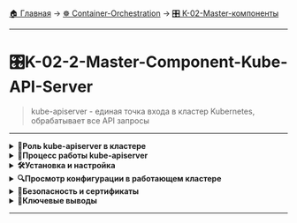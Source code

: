 [🏠 Главная](../../README.md) → [☸️ Container-Orchestration](../../README.md#-container-orchestration) → [🎛️ K-02-Master-компоненты](../../README.md#-k-02-master-компоненты)

---

# 🎛️K-02-2-Master-Component-Kube-API-Server
>kube-apiserver - единая точка входа в кластер Kubernetes, обрабатывает все API запросы

---

<details>
<summary><b>🎯Роль kube-apiserver в кластере</b></summary>

---

## Центральное связующее звено

**kube-apiserver** - это основной компонент управления, который:
- ✅ **Единственный компонент**, взаимодействующий напрямую с ETCD
- ✅ **Координирует** все операции в кластере
- ✅ **Аутентифицирует** и **валидирует** все запросы
- ✅ **Обеспечивает** согласованность данных

## Высокая доступность

```
# Не единая точка отказа!
# Можно запускать несколько экземпляров kube-apiserver
kube-apiserver --etcd-servers=https://etcd1:2379,https://etcd2:2379
kube-apiserver --etcd-servers=https://etcd1:2379,https://etcd2:2379
```

---

</details>

<details>
<summary><b>🔄Процесс работы kube-apiserver</b></summary>

---

## Последовательность обработки запроса

### 1. Аутентификация и валидация
```
kubectl get pods → kube-apiserver
                   ↓
           Аутентификация пользователя
                   ↓
           Валидация запроса
```

### 2. Работа с данными
```
           Извлечение данных из ETCD
                   ↓
           Ответ пользователю
```

## Пример создания Pod через прямой API-вызов

### Шаг 1: Создание запроса
```
POST /api/v1/namespaces/default/pods
{
  "metadata": {
    "name": "my-pod"
  },
  "spec": {
    "containers": [{
      "name": "nginx",
      "image": "nginx:latest"
    }]
  }
}
```

### Шаг 2: Запись в ETCD
```
kube-apiserver → ETCD: "Pod создан, нода не назначена"
```

### Шаг 3: Scheduler вмешивается
```
Scheduler видит Pod без ноды
         ↓
Выбирает подходящую ноду
         ↓
kube-apiserver → ETCD: "Pod назначен на node-1"
```

### Шаг 4: Kubelet исполняет
```
kube-apiserver → kubelet: "Запусти Pod на node-1"
         ↓
kubelet → Container Runtime: "Запусти контейнер"
         ↓
kubelet → kube-apiserver: "Pod запущен"
         ↓
kube-apiserver → ETCD: "Pod running"
```

---

</details>

<details>
<summary><b>🛠️Установка и настройка</b></summary>

---

## Скачивание и установка

```
# Скачать бинарник kube-apiserver
wget https://github.com/kubernetes/kubernetes/releases/download/v1.28.0/kubernetes-server-linux-amd64.tar.gz

# Распаковать и установить
tar -xzf kubernetes-server-linux-amd64.tar.gz
cd kubernetes/server/bin
cp kube-apiserver /usr/local/bin/
```

## Ключевые параметры запуска

```
kube-apiserver \
  --etcd-servers=https://etcd1:2379,https://etcd2:2379 \
  --tls-cert-file=/path/to/cert.crt \
  --tls-private-key-file=/path/to/cert.key \
  --client-ca-file=/path/to/ca.crt \
  --authorization-mode=RBAC \
  --secure-port=6443
```

## Важные опции конфигурации

| Параметр | Назначение |
|----------|------------|
| `--etcd-servers` | Адреса серверов ETCD |
| `--tls-cert-file` | SSL сертификат |
| `--tls-private-key-file` | Приватный ключ |
| `--client-ca-file` | CA для аутентификации клиентов |
| `--authorization-mode` | Режим авторизации (RBAC) |
| `--secure-port` | Порт для HTTPS |

---

</details>

<details>
<summary><b>🔍Просмотр конфигурации в работающем кластере</b></summary>

---

## Для кластеров, созданных через kubeadm

```
# kube-apiserver работает как Pod
kubectl get pods -n kube-system | grep apiserver

# Посмотреть манифест Pod
cat /etc/kubernetes/manifests/kube-apiserver.yaml

# Или через kubectl
kubectl get pod kube-apiserver-node1 -n kube-system -o yaml
```

## Для ручной установки

```
# Посмотреть systemd service
cat /etc/systemd/system/kube-apiserver.service

# Или посмотреть запущенный процесс
ps aux | grep kube-apiserver

# Фильтрация по процессу
ps -ef | grep kube-apiserver | grep -v grep
```

## Расположение файлов конфигурации

```
# kubeadm кластер
/etc/kubernetes/manifests/kube-apiserver.yaml
/etc/kubernetes/pki/               # Сертификаты

# Ручная установка  
/etc/systemd/system/kube-apiserver.service
/etc/kubernetes/apiserver.conf     # Конфигурационный файл
```

---

</details>

<details>
<summary><b>🔐Безопасность и сертификаты</b></summary>

---

## Почему так много сертификатов?

**Компоненты Kubernetes изначально не доверяют друг другу:**
- ✅ **Взаимная аутентификация** между компонентами
- ✅ **Шифрование** сетевой коммуникации
- ✅ **Защита** от несанкционированного доступа

## Основные сертификаты

```
--tls-cert-file=/etc/kubernetes/pki/apiserver.crt
--tls-private-key-file=/etc/kubernetes/pki/apiserver.key
--client-ca-file=/etc/kubernetes/pki/ca.crt
--etcd-cafile=/etc/kubernetes/pki/etcd/ca.crt
--etcd-certfile=/etc/kubernetes/pki/apiserver-etcd-client.crt
--etcd-keyfile=/etc/kubernetes/pki/apiserver-etcd-client.key
```

> 💡 **Примечание:** Подробнее о TLS/SSL и сертификатах будем говорить в разделе безопасности.

---

</details>

<details>
<summary><b>🎯Ключевые выводы</b></summary>

---

## Основные функции kube-apiserver

1. **📌 Единственный интерфейс** к ETCD
2. **📌 Центральный координатор** всех операций
3. **📌 Аутентификация и авторизация** всех запросов
4. **📌 Валидация** конфигураций ресурсов
5. **📌 Масштабируемость** - поддержка нескольких экземпляров

## Архитектурные принципы

```
Все компоненты → kube-apiserver → ETCD
       ↓                ↓           ↓
   kubelet       scheduler    controller
   kube-proxy    etcd         cloud-controller
```

> 🚀 **Дальше:** Рассмотрим другие компоненты control plane - scheduler и controller-manager.

---

</details>

---